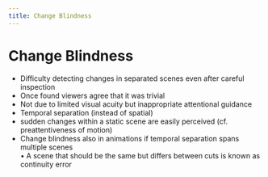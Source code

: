 ```yaml
---
title: Change Blindness
---
```


# Change Blindness
- Difficulty detecting changes in separated scenes even after careful inspection  
- Once found viewers agree that it was trivial 
- Not due to limited visual acuity but inappropriate attentional guidance  
- Temporal separation (instead of spatial)  
- sudden changes within a static scene are easily perceived (cf. preattentiveness of motion)
- Change blindness also in animations if temporal separation spans multiple scenes  
• A scene that should be the same but differs between cuts is known as continuity error






